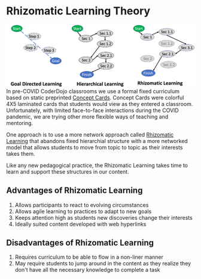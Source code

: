#  Rhizomatic Learning Theory

![Three Modes of Learning](../img/three-mode-of-learning.png)
In pre-COVID CoderDojo classrooms we use a formal fixed curriculum based on static preprinted [Concept Cards](../img/designing-concept-cards.md).  Concept Cards were colorful 4X5 laminated cards that students would view as they entered a classroom.  Unfortunately, with limited face-to-face interactions during the COVID pandemic, we are trying other more flexible ways of teaching and mentoring.

One approach is to use a more network approach called [Rhizomatic Learning](https://www.advance-he.ac.uk/knowledge-hub/rhizomatic-learning-0) that abandons fixed hierarchial structure with a more networked model that allows students to move from topic to topic as their interests takes them.

Like any new pedagogical practice, the Rhizomatic Learning takes time to learn and support these structures in our content.

## Advantages of Rhizomatic Learning

1. Allows participants to react to evolving circumstances
2. Allows agile learning to practices to adapt to new goals
3. Keeps attention high as students new discoveries change their interests
4. Ideally suited content developed with web hyperlinks

## Disadvantages of Rhizomatic Learning

1. Requires curriculum to be able to flow in a non-liner manner
2. May require students to jump around in the content as they realize they don't have all the necessary knowledge to complete a task